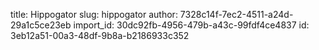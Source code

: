 title: Hippogator
slug: hippogator
author: 7328c14f-7ec2-4511-a24d-29a1c5ce23eb
import_id: 30dc92fb-4956-479b-a43c-99fdf4ce4837
id: 3eb12a51-00a3-48df-9b8a-b2186933c352
